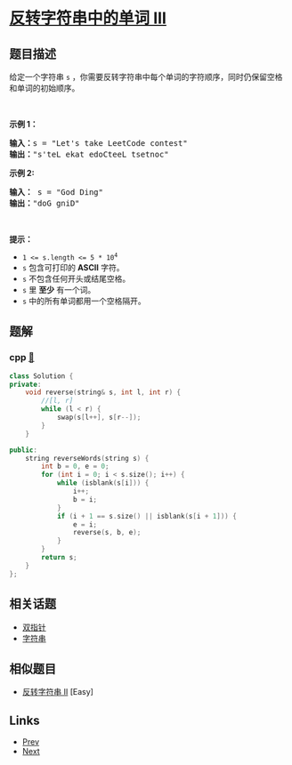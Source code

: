
# [反转字符串中的单词 III](https://leetcode-cn.com/problems/reverse-words-in-a-string-iii)

## 题目描述

<p>给定一个字符串<meta charset="UTF-8" />&nbsp;<code>s</code>&nbsp;，你需要反转字符串中每个单词的字符顺序，同时仍保留空格和单词的初始顺序。</p>

<p>&nbsp;</p>

<p><strong>示例 1：</strong></p>

<pre>
<strong>输入：</strong>s = "Let's take LeetCode contest"
<strong>输出：</strong>"s'teL ekat edoCteeL tsetnoc"
</pre>

<p><strong>示例 2:</strong></p>

<pre>
<strong>输入：</strong> s = "God Ding"
<strong>输出：</strong>"doG gniD"
</pre>

<p>&nbsp;</p>

<p><strong><strong><strong><strong>提示：</strong></strong></strong></strong></p>

<ul>
	<li><code>1 &lt;= s.length &lt;= 5 * 10<sup>4</sup></code></li>
	<li><meta charset="UTF-8" /><code>s</code>&nbsp;包含可打印的 <strong>ASCII</strong> 字符。</li>
	<li><meta charset="UTF-8" /><code>s</code>&nbsp;不包含任何开头或结尾空格。</li>
	<li><meta charset="UTF-8" /><code>s</code>&nbsp;里 <strong>至少</strong> 有一个词。</li>
	<li><meta charset="UTF-8" /><code>s</code>&nbsp;中的所有单词都用一个空格隔开。</li>
</ul>


## 题解

### cpp [🔗](reverse-words-in-a-string-iii.cpp) 
```cpp
class Solution {
private:
    void reverse(string& s, int l, int r) {
        //[l, r]
        while (l < r) {
            swap(s[l++], s[r--]);
        }
    }

public:
    string reverseWords(string s) {
        int b = 0, e = 0;
        for (int i = 0; i < s.size(); i++) {
            while (isblank(s[i])) {
                i++;
                b = i;
            }
            if (i + 1 == s.size() || isblank(s[i + 1])) {
                e = i;
                reverse(s, b, e);
            }
        }
        return s;
    }
};
```


## 相关话题

- [双指针](../../tags/two-pointers.md) 
- [字符串](../../tags/string.md) 


## 相似题目

- [反转字符串 II](../reverse-string-ii/README.md)  [Easy] 


## Links

- [Prev](../student-attendance-record-i/README.md) 
- [Next](../subarray-sum-equals-k/README.md) 

